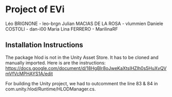 # Project of EVi

Léo BRIGNONE - leo-brgn
Julian MACIAS DE LA ROSA - vlummien
Daniele COSTOLI - dan-i00
Maria Lina FERRERO - MarilinaRF

## Installation Instructions

The package hlod is not in the Unity Asset Store. It has to be cloned and manually imported.
Here is are the instructions: https://docs.google.com/document/d/18HgBIr8oJweKaXtsIHZlh0s5HuXvQVmVfVcMPHAYS1A/edit

For building the Unity project, we had to outcomment the line 83 & 84 in com.unity.hlod/Runtime/HLODManager.cs.
